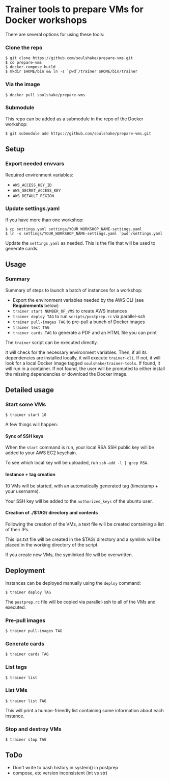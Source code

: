 # Trainer tools to prepare VMs for Docker workshops

There are several options for using these tools:

### Clone the repo

    $ git clone https://github.com/soulshake/prepare-vms.git
    $ cd prepare-vms
    $ docker-compose build
    $ mkdir $HOME/bin && ln -s `pwd`/trainer $HOME/bin/trainer

### Via the image

    $ docker pull soulshake/prepare-vms

### Submodule

This repo can be added as a submodule in the repo of the Docker workshop:

    $ git submodule add https://github.com/soulshake/prepare-vms.git

## Setup

### Export needed envvars

Required environment variables:

* `AWS_ACCESS_KEY_ID`
* `AWS_SECRET_ACCESS_KEY`
* `AWS_DEFAULT_REGION`



### Update settings.yaml

If you have more than one workshop:

    $ cp settings.yaml settings/YOUR_WORKSHOP_NAME-settings.yaml
    $ ln -s settings/YOUR_WORKSHOP_NAME-settings.yaml `pwd`/settings.yaml

Update the `settings.yaml` as needed. This is the file that will be used to generate cards.

## Usage

### Summary

Summary of steps to launch a batch of instances for a workshop:

* Export the environment variables needed by the AWS CLI (see **Requirements** below)
* `trainer start NUMBER_OF_VMS` to create AWS instances
* `trainer deploy TAG` to run `scripts/postprep.rc` via parallel-ssh
* `trainer pull-images TAG` to pre-pull a bunch of Docker images 
* `trainer test TAG`
* `trainer cards TAG` to generate a PDF and an HTML file you can print

The `trainer` script can be executed directly.

It will check for the necessary environment variables. Then, if all its dependencies are installed
locally, it will execute `trainer-cli`. If not, it will look for a local Docker image
tagged `soulshake/trainer-tools`. If found, it will run in a container. If not found,
the user will be prompted to either install the missing dependencies or download
the Docker image.

## Detailed usage

### Start some VMs

    $ trainer start 10

A few things will happen:

#### Sync of SSH keys

When the `start` command is run, your local RSA SSH public key will be added to your AWS EC2 keychain.

To see which local key will be uploaded, run `ssh-add -l | grep RSA`.

#### Instance + tag creation

10 VMs will be started, with an automatically generated tag (timestamp + your username).

Your SSH key will be added to the `authorized_keys` of the ubuntu user.

#### Creation of ./$TAG/ directory and contents

Following the creation of the VMs, a text file will be created containing a list of their IPs.

This ips.txt file will be created in the $TAG/ directory and a symlink will be placed in the working directory of the script.

If you create new VMs, the symlinked file will be overwritten.

## Deployment

Instances can be deployed manually using the `deploy` command:

    $ trainer deploy TAG

The `postprep.rc` file will be copied via parallel-ssh to all of the VMs and executed.

### Pre-pull images

    $ trainer pull-images TAG

### Generate cards

    $ trainer cards TAG

### List tags

    $ trainer list

### List VMs

    $ trainer list TAG

This will print a human-friendly list containing some information about each instance.

### Stop and destroy VMs

    $ trainer stop TAG

## ToDo

  * Don't write to bash history in system() in postprep 
  * compose, etc version inconsistent (int vs str)
